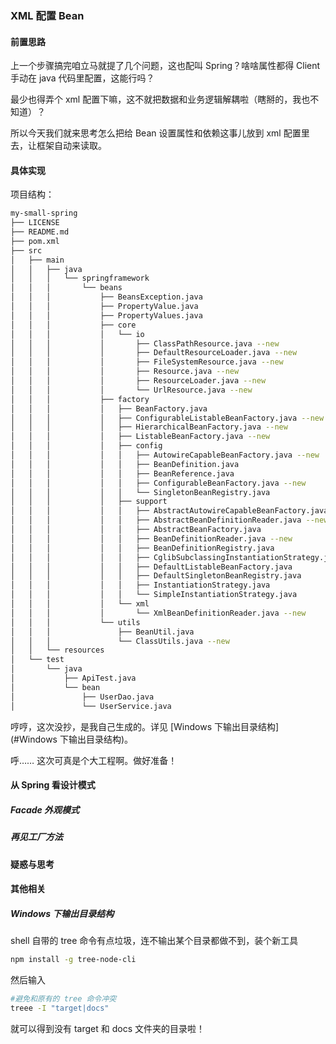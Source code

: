### XML 配置 Bean

#### 前置思路

上一个步骤搞完咱立马就提了几个问题，这也配叫 Spring？啥啥属性都得 Client 手动在 java 代码里配置，这能行吗？

最少也得弄个 xml 配置下嘛，这不就把数据和业务逻辑解耦啦（瞎掰的，我也不知道）？

所以今天我们就来思考怎么把给 Bean 设置属性和依赖这事儿放到 xml 配置里去，让框架自动来读取。

#### 具体实现

项目结构：

```bash
my-small-spring
├── LICENSE
├── README.md
├── pom.xml
├── src
│   ├── main
│   │   ├── java
│   │   │   └── springframework
│   │   │       └── beans
│   │   │           ├── BeansException.java
│   │   │           ├── PropertyValue.java
│   │   │           ├── PropertyValues.java
│   │   │           ├── core
│   │   │           │   └── io
│   │   │           │       ├── ClassPathResource.java --new
│   │   │           │       ├── DefaultResourceLoader.java --new
│   │   │           │       ├── FileSystemResource.java --new
│   │   │           │       ├── Resource.java --new
│   │   │           │       ├── ResourceLoader.java --new
│   │   │           │       └── UrlResource.java --new
│   │   │           ├── factory
│   │   │           │   ├── BeanFactory.java
│   │   │           │   ├── ConfigurableListableBeanFactory.java --new
│   │   │           │   ├── HierarchicalBeanFactory.java --new
│   │   │           │   ├── ListableBeanFactory.java --new
│   │   │           │   ├── config
│   │   │           │   │   ├── AutowireCapableBeanFactory.java --new
│   │   │           │   │   ├── BeanDefinition.java
│   │   │           │   │   ├── BeanReference.java
│   │   │           │   │   ├── ConfigurableBeanFactory.java --new
│   │   │           │   │   └── SingletonBeanRegistry.java
│   │   │           │   ├── support
│   │   │           │   │   ├── AbstractAutowireCapableBeanFactory.java
│   │   │           │   │   ├── AbstractBeanDefinitionReader.java --new
│   │   │           │   │   ├── AbstractBeanFactory.java
│   │   │           │   │   ├── BeanDefinitionReader.java --new
│   │   │           │   │   ├── BeanDefinitionRegistry.java
│   │   │           │   │   ├── CglibSubclassingInstantiationStrategy.java
│   │   │           │   │   ├── DefaultListableBeanFactory.java
│   │   │           │   │   ├── DefaultSingletonBeanRegistry.java
│   │   │           │   │   ├── InstantiationStrategy.java
│   │   │           │   │   └── SimpleInstantiationStrategy.java
│   │   │           │   └── xml
│   │   │           │       └── XmlBeanDefinitionReader.java --new
│   │   │           └── utils
│   │   │               ├── BeanUtil.java
│   │   │               └── ClassUtils.java --new
│   │   └── resources
│   └── test
│       └── java
│           ├── ApiTest.java
│           └── bean
│               ├── UserDao.java
│               └── UserService.java

```

哼哼，这次没抄，是我自己生成的。详见 [Windows 下输出目录结构](#Windows 下输出目录结构)。

呼…… 这次可真是个大工程啊。做好准备！



#### 从 Spring 看设计模式

##### Facade 外观模式

##### 再见工厂方法

#### 疑惑与思考

#### 其他相关

##### Windows 下输出目录结构

shell 自带的 tree 命令有点垃圾，连不输出某个目录都做不到，装个新工具

```bash
npm install -g tree-node-cli
```

然后输入

```bash
#避免和原有的 tree 命令冲突
treee -I "target|docs"
```

就可以得到没有 target 和 docs 文件夹的目录啦！